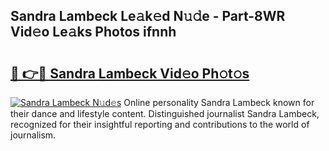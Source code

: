 ## Sandra Lambeck Le𝚊k𝚎d N𝚞𝚍e - Part-8WR Vid𝚎o Le𝚊ks Photos ifnnh

# <h2><a href="http://fbcm2pr.evod.top/?m=Sandra+Lambeck">🔗 👉🔴 Sandra Lambeck Vid𝚎o Ph𝚘t𝚘s</a></h2>

[![Sandra Lambeck N𝚞d𝚎s](https://i.imgur.com/8V9OHl7.gif)](http://fbcm2pr.evod.top/?m=Sandra+Lambeck)
Online personality Sandra Lambeck known for their dance and lifestyle content. Distinguished journalist Sandra Lambeck, recognized for their insightful reporting and contributions to the world of journalism. 
